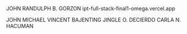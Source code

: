 JOHN RANDULPH B. GORZON ipt-full-stack-final1-omega.vercel.app

JOHN MICHAEL VINCENT BAJENTING
JINGLE O. DECIERDO
CARLA N. HACUMAN
